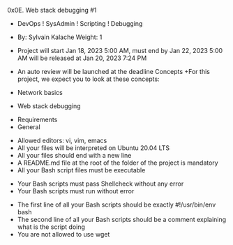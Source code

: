0x0E. Web stack debugging #1
+ DevOps
! SysAdmin
! Scripting
! Debugging
- By: Sylvain Kalache
 Weight: 1
+ Project will start Jan 18, 2023 5:00 AM, must end by Jan 22, 2023 5:00 AM
 will be released at Jan 20, 2023 7:24 PM
+ An auto review will be launched at the deadline
Concepts
+For this project, we expect you to look at these concepts:

+ Network basics
+ Web stack debugging


- Requirements
- General
+ Allowed editors: vi, vim, emacs
+ All your files will be interpreted on Ubuntu 20.04 LTS
+ All your files should end with a new line
+ A README.md file at the root of the folder of the project is mandatory
+ All your Bash script files must be executable
- Your Bash scripts must pass Shellcheck without any error
- Your Bash scripts must run without error
+ The first line of all your Bash scripts should be exactly #!/usr/bin/env bash
+ The second line of all your Bash scripts should be a comment explaining what is the script doing
+ You are not allowed to use wget
